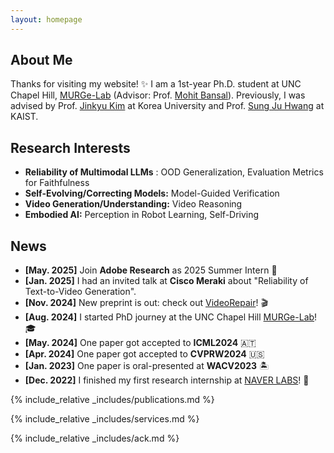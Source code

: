 ```yaml
---
layout: homepage
---
```

## About Me

Thanks for visiting my website! ✨
I am a 1st-year Ph.D. student at UNC Chapel Hill, [MURGe-Lab](https://murgelab.cs.unc.edu/) (Advisor: Prof. [Mohit Bansal](https://www.cs.unc.edu/~mbansal/)).
Previously, I was advised by Prof. [Jinkyu Kim](https://visionai.korea.ac.kr/) at Korea University and Prof. [Sung Ju Hwang](http://www.sungjuhwang.com/) at KAIST.

## Research Interests

- **Reliability of Multimodal LLMs** : OOD Generalization, Evaluation Metrics for Faithfulness
- **Self-Evolving/Correcting Models:** Model-Guided Verification
- **Video Generation/Understanding:** Video Reasoning 
- **Embodied AI:** Perception in Robot Learning, Self-Driving

## News

- **[May. 2025]** Join **Adobe Research** as 2025 Summer Intern 🎨
- **[Jan. 2025]** I had an invited talk at **Cisco Meraki** about "Reliability of Text-to-Video Generation".
- **[Nov. 2024]** New preprint is out: check out [VideoRepair](https://video-repair.github.io/)! 🎬
- **[Aug. 2024]** I started PhD journey at the UNC Chapel Hill [MURGe-Lab](https://murgelab.cs.unc.edu/)! 🎓
- **[May. 2024]** One paper got accepted to **ICML2024** 🇦🇹
- **[Apr. 2024]** One paper got accepted to **CVPRW2024** 🇺🇸
- **[Jan. 2023]** One paper is oral-presented at **WACV2023** 🏝️
- **[Dec. 2022]** I finished my first research internship at [NAVER LABS](https://www.naverlabs.com/)! 🚙

{% include_relative _includes/publications.md %}

{% include_relative _includes/services.md %}

{% include_relative _includes/ack.md %}
